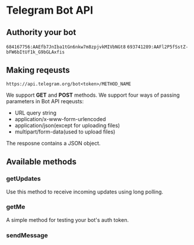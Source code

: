 # Telegram Bot API

## Authority your bot

`684167756:AAEfb7JnIba1tGn6nkw7m8zpjvkMIVbNGt8`
`693741289:AAFl2P5fSstZ-bFW6bItUf1k_G9bGLAxfis`

## Making reqeusts

`https://api.telegram.org/bot<token>/METHOD_NAME`

We support **GET** and **POST** methods. We support four ways of passing parameters in Bot API reqeusts:

* URL query string
* application/x-www-form-urlencoded
* application/json(except for uploading files)
* multipart/form-data(used to upload files)

The resposne contains a JSON object.

## Available methods

### getUpdates

Use this method to receive incoming updates using long polling.

### getMe

A simple method for testing your bot's auth token.

### sendMessage
